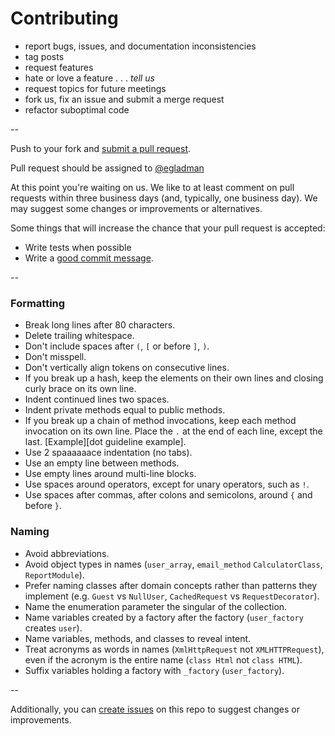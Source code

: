 # Contributing
  - report bugs, issues, and documentation inconsistencies
  - tag posts
  - request features
  - hate or love a feature . . . *tell us*
  - request topics for future meetings
  - fork us, fix an issue and submit a merge request
  - refactor suboptimal code

--

Push to your fork and [submit a pull request][pr].

Pull request should be assigned to [@egladman](http://github.com/egladman)


[pr]: https://github.com/osuosc/open-source-club-website/compare/

At this point you're waiting on us. We like to at least comment on pull requests
within three business days (and, typically, one business day). We may suggest
some changes or improvements or alternatives.

Some things that will increase the chance that your pull request is accepted:

* Write tests when possible
* Write a [good commit message][commit].

[commit]: http://tbaggery.com/2008/04/19/a-note-about-git-commit-messages.html

--

### Formatting

* Break long lines after 80 characters.
* Delete trailing whitespace.
* Don't include spaces after `(`, `[` or before `]`, `)`.
* Don't misspell.
* Don't vertically align tokens on consecutive lines.
* If you break up a hash, keep the elements on their own lines and closing curly
  brace on its own line.
* Indent continued lines two spaces.
* Indent private methods equal to public methods.
* If you break up a chain of method invocations, keep each method invocation on
  its own line. Place the `.` at the end of each line, except the last.
  [Example][dot guideline example].
* Use 2 spaaaaaace indentation (no tabs).
* Use an empty line between methods.
* Use empty lines around multi-line blocks.
* Use spaces around operators, except for unary operators, such as `!`.
* Use spaces after commas, after colons and semicolons, around `{` and before
  `}`.


### Naming

* Avoid abbreviations.
* Avoid object types in names (`user_array`, `email_method` `CalculatorClass`, `ReportModule`).
* Prefer naming classes after domain concepts rather than patterns they
  implement (e.g. `Guest` vs `NullUser`, `CachedRequest` vs `RequestDecorator`).
* Name the enumeration parameter the singular of the collection.
* Name variables created by a factory after the factory (`user_factory`
  creates `user`).
* Name variables, methods, and classes to reveal intent.
* Treat acronyms as words in names (`XmlHttpRequest` not `XMLHTTPRequest`),
  even if the acronym is the entire name (`class Html` not `class HTML`).
* Suffix variables holding a factory with `_factory` (`user_factory`).

--

Additionally, you can [create issues](https://github.com/osuosc/open-source-club-website/issues) on this repo to suggest changes or improvements.
